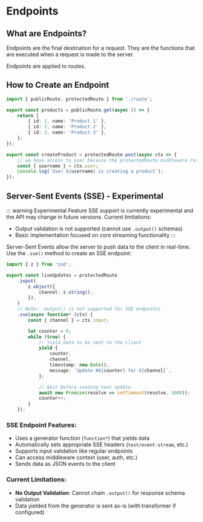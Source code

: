 # Endpoints

## What are Endpoints?

Endpoints are the final destination for a request. They are the functions that are executed when a request is made to the server.

Endpoints are applied to routes.

## How to Create an Endpoint

```ts
import { publicRoute, protectedRoute } from './route';

export const products = publicRoute.get(async () => {
	return [
		{ id: 1, name: 'Product 1' },
		{ id: 2, name: 'Product 2' },
		{ id: 3, name: 'Product 3' },
	];
});

export const createProduct = protectedRoute.post(async ctx => {
	// we have access to user because the protectedRoute middleware returned us the user object.
	const { username } = ctx.user;
	console.log(`User ${username} is creating a product`);
});
```

## Server-Sent Events (SSE) - Experimental

::: warning Experimental Feature
SSE support is currently experimental and the API may change in future versions. Current limitations:

- Output validation is not supported (cannot use `.output()` schemas)
- Basic implementation focused on core streaming functionality
  :::

Server-Sent Events allow the server to push data to the client in real-time. Use the `.sse()` method to create an SSE endpoint:

```ts
import { z } from 'zod';

export const liveUpdates = protectedRoute
	.input(
		z.object({
			channel: z.string(),
		}),
	)
	// Note: .output() is not supported for SSE endpoints
	.sse(async function* (ctx) {
		const { channel } = ctx.input;

		let counter = 0;
		while (true) {
			// Yield data to be sent to the client
			yield {
				counter,
				channel,
				timestamp: new Date(),
				message: `Update #${counter} for ${channel}`,
			};

			// Wait before sending next update
			await new Promise(resolve => setTimeout(resolve, 1000));
			counter++;
		}
	});
```

### SSE Endpoint Features:

- Uses a generator function (`function*`) that yields data
- Automatically sets appropriate SSE headers (`text/event-stream`, etc.)
- Supports input validation like regular endpoints
- Can access middleware context (user, auth, etc.)
- Sends data as JSON events to the client

### Current Limitations:

- **No Output Validation**: Cannot chain `.output()` for response schema validation
- Data yielded from the generator is sent as-is (with transformer if configured)
